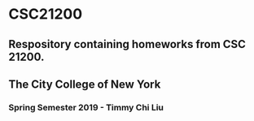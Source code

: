 # CSC21200
## Respository containing homeworks from CSC 21200. 
## The City College of New York
### Spring Semester 2019 - Timmy Chi Liu
